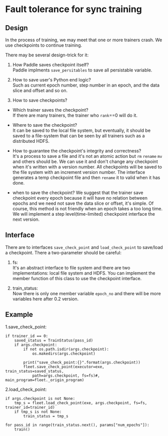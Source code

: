 # Fault tolerance for sync training
## Design
In the process of training, we may meet that one or more trainers crash. We use checkpoints to continue training.  

There may be several design-trick for it:

1. How Paddle saves checkpoint itself?  
Paddle implments `save_persitables` to save all persistable variable.

2. How to save user's Python end logic?  
Such as current epoch number, step number in an epoch, and the data slice and offset and so on.

3. How to save checkpoints?
  - Which trainer saves the checkpoint?  
    If there are many trainers, the trainer who `rank`==0 will do it.
    
  - Where to save the checkpoint?  
    It can be saved to the local file system, but eventually, it should be saved to a file-system that can be seen by all trainers such as a distributed HDFS.
    
  - How to guarantee the checkpoint's integrity and correctness?  
    It's a process to save a file and it's not an atomic action but `rm` `rename` `mv` and others should be.
    We can use it and don't change any checkpoint when it's written with a version number. All checkpoints will be saved to the file system with an increment version number. The interface generates a temp checkpoint file and then `rename` it to valid when it has done.
    
  - when to save the checkpoint?
    We suggest that the trainer save checkpoint every epoch because it will have no relation between epochs and we need not save the data slice or offset, it's simple. Of course, this method is not friendly when an epoch takes a too long time. We will implement a step level(time-limited) checkpoint interface the next version.
    
## Interface
There are to interfaces `save_check_point` and `load_check_point` to save/load a checkpoint.
There a two-parameter should be careful:

1. fs:  
It's an abstract interface to file system and there are two implementations: local file system and HDFS.
You can implement the member function of this class to use the checkpoint interface.

2. train_status:  
Now there is only one member variable `epoch_no` and there will be more variables here after 0.2 version.

## Example
1.save_check_point:

```
if trainer_id == 0:
    saved_status = TrainStatus(pass_id)
    if args.checkpoint:
        if not os.path.isdir(args.checkpoint):
            os.makedirs(args.checkpoint)

        print("save_check_point:{}".format(args.checkpoint))
        fleet.save_check_point(executor=exe, train_status=saved_status,
            path=args.checkpoint, fs=fs)#, main_program=fleet._origin_program)
```

2.load_check_point:

```
if args.checkpoint is not None:
    tmp_s = fleet.load_check_point(exe, args.checkpoint, fs=fs, trainer_id=trainer_id)
    if tmp_s is not None:
        train_status = tmp_s
        
for pass_id in range(train_status.next(), params["num_epochs"]):
    train()
```